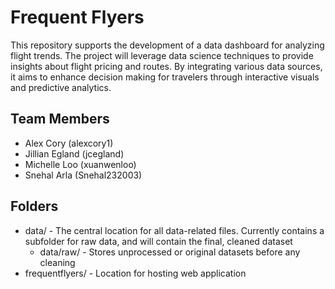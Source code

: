 # Frequent Flyers

This repository supports the development of a data dashboard for analyzing flight trends. The project will leverage data science techniques to provide insights about flight pricing and routes. By integrating various data sources, it aims to enhance decision making for travelers through interactive visuals and predictive analytics.

  
## Team Members

* Alex Cory (alexcory1)
* Jillian Egland (jcegland)
* Michelle Loo (xuanwenloo)
* Snehal Arla (Snehal232003)

## Folders
* data/ - The central location for all data-related files. Currently contains a subfolder for raw data, and will contain the final, cleaned dataset
    * data/raw/ - Stores unprocessed or original datasets before any cleaning
* frequentflyers/ - Location for hosting web application 
